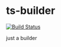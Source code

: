 # ts-builder

[![Build Status](https://travis-ci.com/orieken/ts-builder.svg?branch=master)](https://travis-ci.com/orieken/ts-builder)

just a builder 
